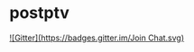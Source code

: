 # postptv
[![Gitter](https://badges.gitter.im/Join Chat.svg)](https://gitter.im/OpenPTV/postptv?utm_source=badge&utm_medium=badge&utm_campaign=pr-badge&utm_content=badge)